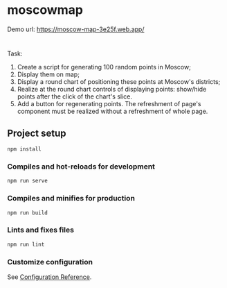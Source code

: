 # moscowmap
Demo url: https://moscow-map-3e25f.web.app/

# 
Task:

1. Create a script for generating 100 random points in Moscow;
2. Display them on map;
3. Display a round chart of positioning these points at Moscow's districts;
4. Realize at the round chart controls of displaying points: show/hide points after the click of the chart's slice. 
5. Add a button for regenerating points. The refreshment of page's component must be realized without a refreshment of whole page.

## Project setup
```
npm install
```

### Compiles and hot-reloads for development
```
npm run serve
```

### Compiles and minifies for production
```
npm run build
```

### Lints and fixes files
```
npm run lint
```

### Customize configuration
See [Configuration Reference](https://cli.vuejs.org/config/).
